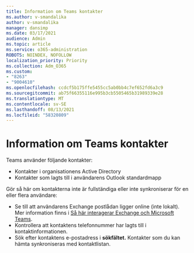 ```yaml
---
title: Information om Teams kontakter
ms.author: v-smandalika
author: v-smandalika
manager: dansimp
ms.date: 03/17/2021
audience: Admin
ms.topic: article
ms.service: o365-administration
ROBOTS: NOINDEX, NOFOLLOW
localization_priority: Priority
ms.collection: Adm_O365
ms.custom:
- "8263"
- "9004610"
ms.openlocfilehash: ccdcf5b175ffe5455cc5ab0bb4c7ef652fd6a3c9
ms.sourcegitcommit: ab75f66355116e995b3cb5505465b31989339e28
ms.translationtype: MT
ms.contentlocale: sv-SE
ms.lasthandoff: 08/13/2021
ms.locfileid: "58320809"
---
```

# <a name="information-about-teams-contacts"></a>Information om Teams kontakter

Teams använder följande kontakter:

- Kontakter i organisationens Active Directory
- Kontakter som lagts till i användarens Outlook standardmapp

Gör så här om kontakterna inte är fullständiga eller inte synkroniserar för en eller flera användare:

- Se till att användarens Exchange postlådan ligger online (inte lokalt). Mer information finns i [Så här interagerar Exchange och Microsoft Teams](https://docs.microsoft.com/microsoftteams/exchange-teams-interact).
- Kontrollera att kontaktens telefonnummer har lagts till i kontaktinformationen.
- Sök efter kontaktens e-postadress i **sökfältet.** Kontakter som du kan hämta synkroniseras med kontaktlistan.


